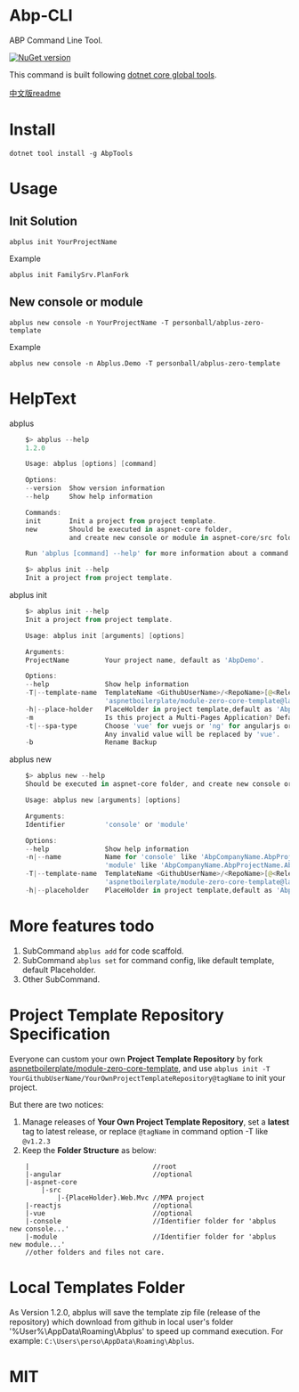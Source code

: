 # Abp-CLI

ABP Command Line Tool.  

[![NuGet version](https://badge.fury.io/nu/AbpTools.svg)](https://badge.fury.io/nu/AbpTools)

This command is built following [dotnet core global tools](https://docs.microsoft.com/zh-cn/dotnet/core/tools/global-tools).  

[中文版readme](README_zh.md)

# Install

    dotnet tool install -g AbpTools

# Usage

## Init Solution

    abplus init YourProjectName

Example

    abplus init FamilySrv.PlanFork

## New console or module

    abplus new console -n YourProjectName -T personball/abplus-zero-template

Example

    abplus new console -n Abplus.Demo -T personball/abplus-zero-template

# HelpText

abplus

```powershell
    $> abplus --help
    1.2.0

    Usage: abplus [options] [command]

    Options:
    --version  Show version information
    --help     Show help information

    Commands:
    init       Init a project from project template.  
    new        Should be executed in aspnet-core folder,   
               and create new console or module in aspnet-core/src folder.

    Run 'abplus [command] --help' for more information about a command.

    $> abplus init --help
    Init a project from project template.
```

abplus init

```powershell
    $> abplus init --help
    Init a project from project template.

    Usage: abplus init [arguments] [options]

    Arguments:
    ProjectName         Your project name, default as 'AbpDemo'.

    Options:
    --help              Show help information
    -T|--template-name  TemplateName <GithubUserName>/<RepoName>[@<ReleaseTag>], default as 
                        'aspnetboilerplate/module-zero-core-template@latest'.
    -h|--place-holder   PlaceHolder in project template,default as 'AbpCompanyName.AbpProjectName'.
    -m                  Is this project a Multi-Pages Application? Default as false.
    -t|--spa-type       Choose 'vue' for vuejs or 'ng' for angularjs or 'react' for reactjs.
                        Any invalid value will be replaced by 'vue'.
    -b                  Rename Backup
```

abplus new

```powershell
    $> abplus new --help
    Should be executed in aspnet-core folder, and create new console or module in aspnet-core/src folder.

    Usage: abplus new [arguments] [options]

    Arguments:
    Identifier          'console' or 'module'

    Options:
    --help              Show help information
    -n|--name           Name for 'console' like 'AbpCompanyName.AbpProjectName' or for   
                        'module' like 'AbpCompanyName.AbpProjectName.AbpModuleName'
    -T|--template-name  TemplateName <GithubUserName>/<RepoName>[@<ReleaseTag>], default as 
                        'aspnetboilerplate/module-zero-core-template@latest'.
    -h|--placeholder    PlaceHolder in project template,default as 'AbpCompanyName.AbpProjectName'.
```

# More features todo

1. SubCommand `abplus add` for code scaffold. 
1. SubCommand `abplus set` for command config, like default template, default Placeholder. 
1. Other SubCommand.

# Project Template Repository Specification

Everyone can custom your own **Project Template Repository** by fork [aspnetboilerplate/module-zero-core-template](https://github.com/aspnetboilerplate/module-zero-core-template), and use `abplus init -T YourGithubUserName/YourOwnProjectTemplateRepository@tagName` to init your project.  

But there are two notices:

1. Manage releases of **Your Own Project Template Repository**, set a **latest** tag to latest release, or replace `@tagName` in command option -T like `@v1.2.3`  
1. Keep the **Folder Structure** as below:

```
    |                               //root
    |-angular                       //optional  
    |-aspnet-core  
        |-src  
            |-{PlaceHolder}.Web.Mvc //MPA project  
    |-reactjs                       //optional  
    |-vue                           //optional  
    |-console                       //Identifier folder for 'abplus new console...'
    |-module                        //Identifier folder for 'abplus new module...'
    //other folders and files not care.  
```

# Local Templates Folder

As Version 1.2.0, abplus will save the template zip file (release of the repository) which download from github in local user's folder  '%User%\AppData\Roaming\Abplus' to speed up command execution. For example: `C:\Users\perso\AppData\Roaming\Abplus`.

# MIT
